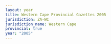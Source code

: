 ```yaml
---
layout: year
title: Western Cape Provincial Gazettes 2005
jurisdiction: ZA-WC
jurisdiction_name: Western Cape
provincial: true
year: "2005"
---
```

